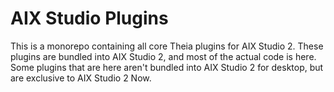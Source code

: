 # AIX Studio Plugins
This is a monorepo containing all core Theia plugins for AIX Studio 2. These plugins are bundled into AIX Studio 2, and most of the actual code is here. Some plugins that are here aren't bundled into AIX Studio 2 for desktop, but are exclusive to AIX Studio 2 Now.